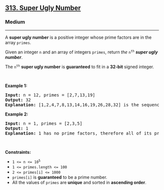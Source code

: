 <h2><a href="https://leetcode.com/problems/super-ugly-number/">313. Super Ugly Number</a></h2><h3>Medium</h3><hr><div style="user-select: auto;"><p style="user-select: auto;">A <strong style="user-select: auto;">super ugly number</strong> is a positive integer whose prime factors are in the array <code style="user-select: auto;">primes</code>.</p>

<p style="user-select: auto;">Given an integer <code style="user-select: auto;">n</code> and an array of integers <code style="user-select: auto;">primes</code>, return <em style="user-select: auto;">the</em> <code style="user-select: auto;">n<sup style="user-select: auto;">th</sup></code> <em style="user-select: auto;"><strong style="user-select: auto;">super ugly number</strong></em>.</p>

<p style="user-select: auto;">The <code style="user-select: auto;">n<sup style="user-select: auto;">th</sup></code> <strong style="user-select: auto;">super ugly number</strong> is <strong style="user-select: auto;">guaranteed</strong> to fit in a <strong style="user-select: auto;">32-bit</strong> signed integer.</p>

<p style="user-select: auto;">&nbsp;</p>
<p style="user-select: auto;"><strong class="example" style="user-select: auto;">Example 1:</strong></p>

<pre style="user-select: auto;"><strong style="user-select: auto;">Input:</strong> n = 12, primes = [2,7,13,19]
<strong style="user-select: auto;">Output:</strong> 32
<strong style="user-select: auto;">Explanation:</strong> [1,2,4,7,8,13,14,16,19,26,28,32] is the sequence of the first 12 super ugly numbers given primes = [2,7,13,19].
</pre>

<p style="user-select: auto;"><strong class="example" style="user-select: auto;">Example 2:</strong></p>

<pre style="user-select: auto;"><strong style="user-select: auto;">Input:</strong> n = 1, primes = [2,3,5]
<strong style="user-select: auto;">Output:</strong> 1
<strong style="user-select: auto;">Explanation:</strong> 1 has no prime factors, therefore all of its prime factors are in the array primes = [2,3,5].
</pre>

<p style="user-select: auto;">&nbsp;</p>
<p style="user-select: auto;"><strong style="user-select: auto;">Constraints:</strong></p>

<ul style="user-select: auto;">
	<li style="user-select: auto;"><code style="user-select: auto;">1 &lt;= n &lt;= 10<sup style="user-select: auto;">5</sup></code></li>
	<li style="user-select: auto;"><code style="user-select: auto;">1 &lt;= primes.length &lt;= 100</code></li>
	<li style="user-select: auto;"><code style="user-select: auto;">2 &lt;= primes[i] &lt;= 1000</code></li>
	<li style="user-select: auto;"><code style="user-select: auto;">primes[i]</code> is <strong style="user-select: auto;">guaranteed</strong> to be a prime number.</li>
	<li style="user-select: auto;">All the values of <code style="user-select: auto;">primes</code> are <strong style="user-select: auto;">unique</strong> and sorted in <strong style="user-select: auto;">ascending order</strong>.</li>
</ul>
</div>